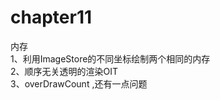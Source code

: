 # chapter11
内存<br/>
1、利用ImageStore的不同坐标绘制两个相同的内存<br/>
2、顺序无关透明的渲染OIT<br/>
3、overDrawCount ,还有一点问题<br/>
